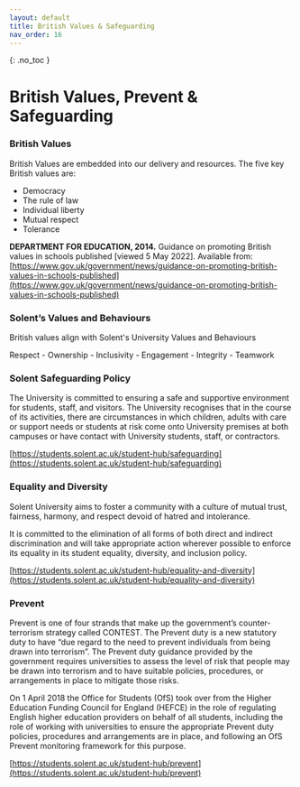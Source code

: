 ```yaml
---
layout: default
title: British Values & Safeguarding
nav_order: 16
---
```


{: .no_toc }

# British Values, Prevent  & Safeguarding

### British Values

British Values are embedded into our delivery and resources. The five key British values are:

* Democracy
* The rule of law
* Individual liberty
* Mutual respect
* Tolerance

**DEPARTMENT FOR EDUCATION, 2014.** Guidance on promoting British values in schools published [viewed 5 May 2022]. Available from: [https://www.gov.uk/government/news/guidance-on-promoting-british-values-in-schools-published](https://www.gov.uk/government/news/guidance-on-promoting-british-values-in-schools-published)


### Solent’s Values and Behaviours

British values align with Solent's University Values and Behaviours

Respect - Ownership - Inclusivity - Engagement - Integrity - Teamwork

### Solent Safeguarding Policy

The University is committed to ensuring a safe and supportive environment for students, staff, and visitors. The University recognises that in the course of its activities, there are circumstances in which children, adults with care or support needs or students at risk come onto University premises at both campuses or have contact with University students, staff, or contractors.

[https://students.solent.ac.uk/student-hub/safeguarding](https://students.solent.ac.uk/student-hub/safeguarding)

### Equality and Diversity

Solent University aims to foster a community with a culture of mutual trust, fairness, harmony, and respect devoid of hatred and intolerance.

It is committed to the elimination of all forms of both direct and indirect discrimination and will take appropriate action wherever possible to enforce its equality in its student equality, diversity, and inclusion policy.

[https://students.solent.ac.uk/student-hub/equality-and-diversity](https://students.solent.ac.uk/student-hub/equality-and-diversity)

### Prevent

Prevent is one of four strands that make up the government’s counter-terrorism strategy called CONTEST. The Prevent duty is a new statutory duty to have “due regard to the need to prevent individuals from being drawn into terrorism”. The Prevent duty guidance provided by the government requires universities to assess the level of risk that people may be drawn into terrorism and to have suitable policies, procedures, or arrangements in place to mitigate those risks.

On 1 April 2018 the Office for Students (OfS) took over from the Higher Education Funding Council for England (HEFCE) in the role of regulating English higher education providers on behalf of all students, including the role of working with universities to ensure the appropriate Prevent duty policies, procedures and arrangements are in place, and following an OfS Prevent monitoring framework for this purpose.

[https://students.solent.ac.uk/student-hub/prevent](https://students.solent.ac.uk/student-hub/prevent)

